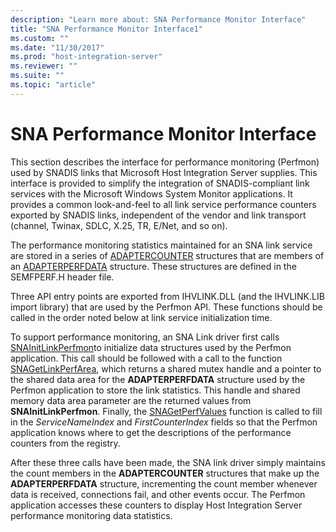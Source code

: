 ```yaml
---
description: "Learn more about: SNA Performance Monitor Interface"
title: "SNA Performance Monitor Interface1"
ms.custom: ""
ms.date: "11/30/2017"
ms.prod: "host-integration-server"
ms.reviewer: ""
ms.suite: ""
ms.topic: "article"
---
```

# SNA Performance Monitor Interface
This section describes the interface for performance monitoring (Perfmon) used by SNADIS links that Microsoft Host Integration Server supplies. This interface is provided to simplify the integration of SNADIS-compliant link services with the Microsoft Windows System Monitor applications. It provides a common look-and-feel to all link service performance counters exported by SNADIS links, independent of the vendor and link transport (channel, Twinax, SDLC, X.25, TR, E/Net, and so on).  
  
 The performance monitoring statistics maintained for an SNA link service are stored in a series of [ADAPTERCOUNTER](./adaptercounter2.md) structures that are members of an [ADAPTERPERFDATA](./adapterperfdata2.md) structure. These structures are defined in the SEMFPERF.H header file.  
  
 Three API entry points are exported from IHVLINK.DLL (and the IHVLINK.LIB import library) that are used by the Perfmon API. These functions should be called in the order noted below at link service initialization time.  
  
 To support performance monitoring, an SNA Link driver first calls [SNAInitLinkPerfmon](./snainitlinkperfmon1.md)to initialize data structures used by the Perfmon application. This call should be followed with a call to the function [SNAGetLinkPerfArea](./snagetlinkperfarea2.md), which returns a shared mutex handle and a pointer to the shared data area for the **ADAPTERPERFDATA** structure used by the Perfmon application to store the link statistics. This handle and shared memory data area parameter are the returned values from **SNAInitLinkPerfmon**. Finally, the [SNAGetPerfValues](./snagetperfvalues1.md) function is called to fill in the *ServiceNameIndex* and *FirstCounterIndex* fields so that the Perfmon application knows where to get the descriptions of the performance counters from the registry.  
  
 After these three calls have been made, the SNA link driver simply maintains the count members in the **ADAPTERCOUNTER** structures that make up the **ADAPTERPERFDATA** structure, incrementing the count member whenever data is received, connections fail, and other events occur. The Perfmon application accesses these counters to display Host Integration Server performance monitoring data statistics.
